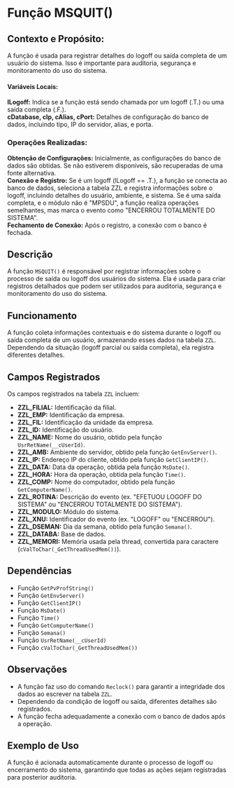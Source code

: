 # Função MSQUIT()

## Contexto e Propósito:

A função é usada para registrar detalhes do logoff ou saída completa de um usuário do sistema. Isso é importante para auditoria, segurança e monitoramento do uso do sistema.

#### Variáveis Locais:

**lLogoff:** Indica se a função está sendo chamada por um logoff (.T.) ou uma saída completa (.F.).\
**cDatabase, cIp, cAlias, cPort:** Detalhes de configuração do banco de dados, incluindo tipo, IP do servidor, alias, e porta.

### Operações Realizadas:

**Obtenção de Configurações:** Inicialmente, as configurações do banco de dados são obtidas. Se não estiverem disponíveis, são recuperadas de uma fonte alternativa.\
**Conexão e Registro:** Se é um logoff (lLogoff == .T.), a função se conecta ao banco de dados, seleciona a tabela ZZL e registra informações sobre o logoff, incluindo detalhes do usuário, ambiente, e sistema.
Se é uma saída completa, e o módulo não é "MPSDU", a função realiza operações semelhantes, mas marca o evento como "ENCERROU TOTALMENTE DO SISTEMA".\
**Fechamento de Conexão:** Após o registro, a conexão com o banco é fechada.

## Descrição
A função `MSQUIT()` é responsável por registrar informações sobre o processo de saída ou logoff dos usuários do sistema. Ela é usada para criar registros detalhados que podem ser utilizados para auditoria, segurança e monitoramento do uso do sistema.

## Funcionamento
A função coleta informações contextuais e do sistema durante o logoff ou saída completa de um usuário, armazenando esses dados na tabela `ZZL`. Dependendo da situação (logoff parcial ou saída completa), ela registra diferentes detalhes.

## Campos Registrados
Os campos registrados na tabela `ZZL` incluem:

- **ZZL_FILIAL:** Identificação da filial.
- **ZZL_EMP:** Identificação da empresa.
- **ZZL_FIL:** Identificação da unidade da empresa.
- **ZZL_ID:** Identificação do usuário.
- **ZZL_NAME:** Nome do usuário, obtido pela função `UsrRetName(__cUserId)`.
- **ZZL_AMB:** Ambiente do servidor, obtido pela função `GetEnvServer()`.
- **ZZL_IP:** Endereço IP do cliente, obtido pela função `GetClientIP()`.
- **ZZL_DATA:** Data da operação, obtida pela função `MsDate()`.
- **ZZL_HORA:** Hora da operação, obtida pela função `Time()`.
- **ZZL_COMP:** Nome do computador, obtido pela função `GetComputerName()`.
- **ZZL_ROTINA:** Descrição do evento (ex. "EFETUOU LOGOFF DO SISTEMA" ou "ENCERROU TOTALMENTE DO SISTEMA").
- **ZZL_MODULO:** Módulo do sistema.
- **ZZL_XNU:** Identificador do evento (ex. "LOGOFF" ou "ENCERROU").
- **ZZL_DSEMAN:** Dia da semana, obtido pela função `Semana()`.
- **ZZL_DATABA:** Base de dados.
- **ZZL_MEMORI:** Memória usada pela thread, convertida para caractere (`cValToChar(_GetThreadUsedMem())`).

## Dependências
- Função `GetPvProfString()`
- Função `GetEnvServer()`
- Função `GetClientIP()`
- Função `MsDate()`
- Função `Time()`
- Função `GetComputerName()`
- Função `Semana()`
- Função `UsrRetName(__cUserId)`
- Função `cValToChar(_GetThreadUsedMem())`

## Observações
- A função faz uso do comando `Reclock()` para garantir a integridade dos dados ao escrever na tabela `ZZL`.
- Dependendo da condição de logoff ou saída, diferentes detalhes são registrados.
- A função fecha adequadamente a conexão com o banco de dados após a operação.

## Exemplo de Uso
A função é acionada automaticamente durante o processo de logoff ou encerramento do sistema, garantindo que todas as ações sejam registradas para posterior auditoria.